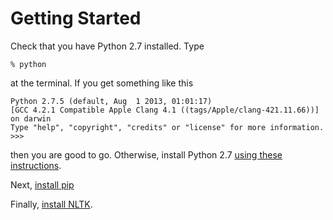 # Getting Started #


Check that you have Python 2.7 installed. Type

	% python

at the terminal. If you get something like this

	Python 2.7.5 (default, Aug  1 2013, 01:01:17)
	[GCC 4.2.1 Compatible Apple Clang 4.1 ((tags/Apple/clang-421.11.66))] on darwin
	Type "help", "copyright", "credits" or "license" for more information.
	>>>

then you are good to go. Otherwise, install Python 2.7
[using these instructions](http://www.python.org/getit/releases/2.7.5/).

Next, [install pip](http://www.pip-installer.org/en/latest/installing.html)

Finally, [install NLTK](http://nltk.org/install.html).
